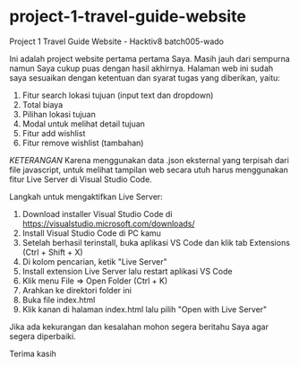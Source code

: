 # project-1-travel-guide-website
Project 1 Travel Guide Website - Hacktiv8 batch005-wado

Ini adalah project website pertama pertama Saya. Masih jauh dari sempurna namun Saya cukup puas dengan hasil akhirnya. Halaman web ini sudah saya sesuaikan dengan ketentuan dan syarat tugas yang diberikan, yaitu:
  1. Fitur search lokasi tujuan (input text dan dropdown)
  2. Total biaya
  3. Pilihan lokasi tujuan
  4. Modal untuk melihat detail tujuan
  5. Fitur add wishlist
  6. Fitur remove wishlist (tambahan)

*KETERANGAN*
Karena menggunakan data .json eksternal yang terpisah dari file javascript, untuk melihat tampilan web secara utuh harus menggunakan fitur Live Server di Visual Studio Code.

Langkah untuk mengaktifkan Live Server:
  1. Download installer Visual Studio Code di https://visualstudio.microsoft.com/downloads/
  2. Install Visual Studio Code di PC kamu
  3. Setelah berhasil terinstall, buka aplikasi VS Code dan klik tab Extensions (Ctrl + Shift + X)
  4. Di kolom pencarian, ketik "Live Server"
  5. Install extension Live Server lalu restart aplikasi VS Code
  6. Klik menu File => Open Folder (Ctrl + K)
  7. Arahkan ke direktori folder ini
  8. Buka file index.html
  9. Klik kanan di halaman index.html lalu pilih "Open with Live Server"

Jika ada kekurangan dan kesalahan mohon segera beritahu Saya agar segera diperbaiki.

Terima kasih
